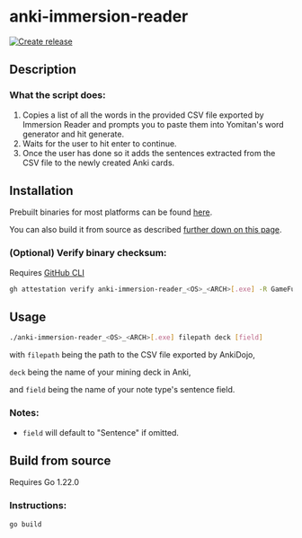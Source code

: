 # anki-immersion-reader

[![Create release](https://github.com/GameFuzzy/anki-immersion-reader/actions/workflows/go.yml/badge.svg?branch=main&event=push)](https://github.com/GameFuzzy/anki-immersion-reader/actions/workflows/go.yml)

## Description

### What the script does:
1. Copies a list of all the words in the provided CSV file exported by Immersion Reader and prompts you to paste them into Yomitan's word generator and hit generate.
2. Waits for the user to hit enter to continue.
3. Once the user has done so it adds the sentences extracted from the CSV file to the newly created Anki cards.

## Installation

Prebuilt binaries for most platforms can be found [here](https://github.com/GameFuzzy/anki-immersion-reader/releases/latest). 

You can also build it from source as described [further down on this page](#build-from-source).

### (Optional) Verify binary checksum:

Requires [GitHub CLI](https://cli.github.com)

```sh
gh attestation verify anki-immersion-reader_<OS>_<ARCH>[.exe] -R GameFuzzy/anki-immersion-reader
```

## Usage

```sh
./anki-immersion-reader_<OS>_<ARCH>[.exe] filepath deck [field]
```

with `filepath` being the path to the CSV file exported by AnkiDojo,

`deck` being the name of your mining deck in Anki,

and `field` being the name of your note type's sentence field.

### Notes:

- `field` will default to "Sentence" if omitted.


## Build from source

Requires Go 1.22.0

### Instructions:

```sh
go build
```
